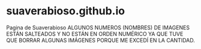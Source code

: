 # suaverabioso.github.io
Pagina de Suaverabioso
ALGUNOS NUMEROS (NOMBRES) DE IMAGENES ESTÁN SALTEADOS Y NO ESTÁN EN ORDEN NUMÉRICO YA QUE TUVE QUE BORRAR ALGUNAS IMÁGENES PORQUE ME EXCEDÍ EN LA CANTIDAD.
